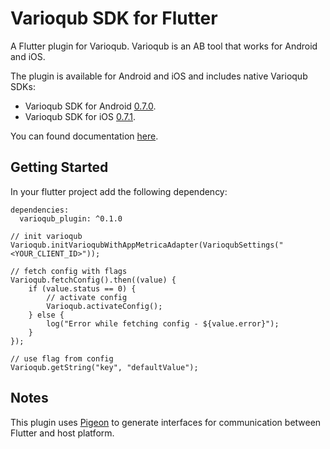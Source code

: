 # Varioqub SDK for Flutter
A Flutter plugin for Varioqub. Varioqub is an AB tool that works for Android and iOS.

The plugin is available for Android and iOS and includes native Varioqub SDKs:

- Varioqub SDK for Android [0.7.0](https://yandex.ru/support2/varioqub-app/en/sdk/changelog).
- Varioqub SDK for iOS [0.7.1](https://yandex.ru/support2/varioqub-app/en/sdk/changelog).

You can found documentation [here](https://yandex.ru/support2/varioqub-app/en/sdk/).

## Getting Started
In your flutter project add the following dependency:
```
dependencies:
  varioqub_plugin: ^0.1.0
```
```
// init varioqub
Varioqub.initVarioqubWithAppMetricaAdapter(VarioqubSettings("<YOUR_CLIENT_ID>"));

// fetch config with flags
Varioqub.fetchConfig().then((value) {
    if (value.status == 0) {
        // activate config
        Varioqub.activateConfig();
    } else {
        log("Error while fetching config - ${value.error}");
    }
});

// use flag from config
Varioqub.getString("key", "defaultValue");
```

## Notes
This plugin uses [Pigeon](https://pub.dev/packages/pigeon) to generate interfaces for communication between Flutter and host platform.
